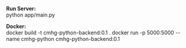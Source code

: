 **Run Server:** <br>
python app/main.py


**Docker:** <br>
docker build -t cmhg-python-backend:0.1 .
docker run -p 5000:5000 --name cmhg-python cmhg-python-backend:0.1